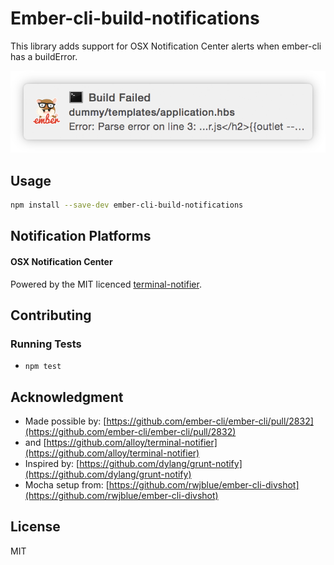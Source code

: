 # Ember-cli-build-notifications

This library adds support for OSX Notification Center alerts when ember-cli has a buildError.

![image](example.png)

## Usage

```bash
npm install --save-dev ember-cli-build-notifications
```

## Notification Platforms

#### OSX Notification Center

Powered by the MIT licenced [terminal-notifier](https://github.com/alloy/terminal-notifier).

## Contributing

### Running Tests

* `npm test`

## Acknowledgment

* Made possible by: [https://github.com/ember-cli/ember-cli/pull/2832](https://github.com/ember-cli/ember-cli/pull/2832)
* and [https://github.com/alloy/terminal-notifier](https://github.com/alloy/terminal-notifier)
* Inspired by: [https://github.com/dylang/grunt-notify](https://github.com/dylang/grunt-notify)
* Mocha setup from: [https://github.com/rwjblue/ember-cli-divshot](https://github.com/rwjblue/ember-cli-divshot)

## License

MIT
